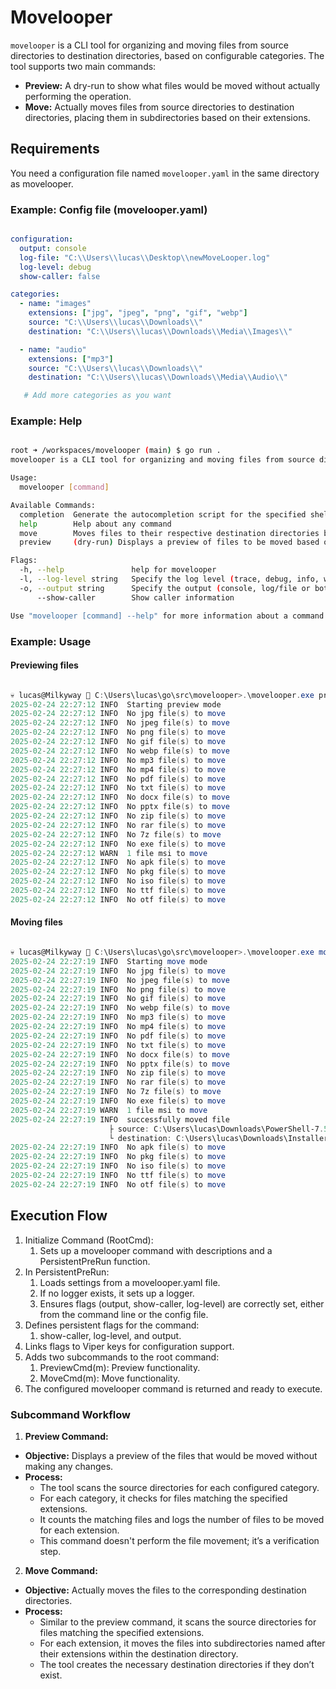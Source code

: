 # Movelooper

`movelooper` is a CLI tool for organizing and moving files from source directories to destination directories, based on configurable categories. The tool supports two main commands:

- **Preview:** A dry-run to show what files would be moved without actually performing the operation.
- **Move:** Actually moves files from source directories to destination directories, placing them in subdirectories based on their extensions.

## Requirements

You need a configuration file named `movelooper.yaml` in the same directory as movelooper.

### Example: Config file (movelooper.yaml) 

```yaml

configuration:
  output: console
  log-file: "C:\\Users\\lucas\\Desktop\\newMoveLooper.log"
  log-level: debug
  show-caller: false

categories:
  - name: "images"
    extensions: ["jpg", "jpeg", "png", "gif", "webp"]
    source: "C:\\Users\\lucas\\Downloads\\"
    destination: "C:\\Users\\lucas\\Downloads\\Media\\Images\\"

  - name: "audio"
    extensions: ["mp3"]
    source: "C:\\Users\\lucas\\Downloads\\"
    destination: "C:\\Users\\lucas\\Downloads\\Media\\Audio\\"

   # Add more categories as you want

```

### Example: Help

```bash

root ➜ /workspaces/movelooper (main) $ go run .
movelooper is a CLI tool for organizing and moving files from source directories to destination directories, based on configurable categories

Usage:
  movelooper [command]

Available Commands:
  completion  Generate the autocompletion script for the specified shell
  help        Help about any command
  move        Moves files to their respective destination directories based on configured categories
  preview     (dry-run) Displays a preview of files to be moved based on configured categories

Flags:
  -h, --help               help for movelooper
  -l, --log-level string   Specify the log level (trace, debug, info, warn/warning, error, fatal)
  -o, --output string      Specify the output (console, log/file or both)
      --show-caller        Show caller information

Use "movelooper [command] --help" for more information about a command.

```

### Example: Usage

#### Previewing files
```powershell

💀 lucas@Milkyway 📂 C:\Users\lucas\go\src\movelooper>.\movelooper.exe preview -o console -l debug
2025-02-24 22:27:12 INFO  Starting preview mode 
2025-02-24 22:27:12 INFO  No jpg file(s) to move 
2025-02-24 22:27:12 INFO  No jpeg file(s) to move 
2025-02-24 22:27:12 INFO  No png file(s) to move 
2025-02-24 22:27:12 INFO  No gif file(s) to move 
2025-02-24 22:27:12 INFO  No webp file(s) to move 
2025-02-24 22:27:12 INFO  No mp3 file(s) to move 
2025-02-24 22:27:12 INFO  No mp4 file(s) to move 
2025-02-24 22:27:12 INFO  No pdf file(s) to move 
2025-02-24 22:27:12 INFO  No txt file(s) to move
2025-02-24 22:27:12 INFO  No docx file(s) to move
2025-02-24 22:27:12 INFO  No pptx file(s) to move
2025-02-24 22:27:12 INFO  No zip file(s) to move
2025-02-24 22:27:12 INFO  No rar file(s) to move
2025-02-24 22:27:12 INFO  No 7z file(s) to move
2025-02-24 22:27:12 INFO  No exe file(s) to move
2025-02-24 22:27:12 WARN  1 file msi to move
2025-02-24 22:27:12 INFO  No apk file(s) to move
2025-02-24 22:27:12 INFO  No pkg file(s) to move
2025-02-24 22:27:12 INFO  No iso file(s) to move
2025-02-24 22:27:12 INFO  No ttf file(s) to move
2025-02-24 22:27:12 INFO  No otf file(s) to move

```

#### Moving files
```powershell

💀 lucas@Milkyway 📂 C:\Users\lucas\go\src\movelooper>.\movelooper.exe move -o console -l debug
2025-02-24 22:27:19 INFO  Starting move mode
2025-02-24 22:27:19 INFO  No jpg file(s) to move
2025-02-24 22:27:19 INFO  No jpeg file(s) to move
2025-02-24 22:27:19 INFO  No png file(s) to move
2025-02-24 22:27:19 INFO  No gif file(s) to move
2025-02-24 22:27:19 INFO  No webp file(s) to move
2025-02-24 22:27:19 INFO  No mp3 file(s) to move
2025-02-24 22:27:19 INFO  No mp4 file(s) to move
2025-02-24 22:27:19 INFO  No pdf file(s) to move
2025-02-24 22:27:19 INFO  No txt file(s) to move
2025-02-24 22:27:19 INFO  No docx file(s) to move
2025-02-24 22:27:19 INFO  No pptx file(s) to move
2025-02-24 22:27:19 INFO  No zip file(s) to move
2025-02-24 22:27:19 INFO  No rar file(s) to move
2025-02-24 22:27:19 INFO  No 7z file(s) to move
2025-02-24 22:27:19 INFO  No exe file(s) to move
2025-02-24 22:27:19 WARN  1 file msi to move
2025-02-24 22:27:19 INFO  successfully moved file
                      ├ source: C:\Users\lucas\Downloads\PowerShell-7.5.0-win-x64.msi
                      └ destination: C:\Users\lucas\Downloads\Installers\msi\PowerShell-7.5.0-win-x64.msi
2025-02-24 22:27:19 INFO  No apk file(s) to move
2025-02-24 22:27:19 INFO  No pkg file(s) to move
2025-02-24 22:27:19 INFO  No iso file(s) to move
2025-02-24 22:27:19 INFO  No ttf file(s) to move
2025-02-24 22:27:19 INFO  No otf file(s) to move

```

## Execution Flow

1. Initialize Command (RootCmd):
   1. Sets up a movelooper command with descriptions and a PersistentPreRun function.
2. In PersistentPreRun:
   1. Loads settings from a movelooper.yaml file.
   2. If no logger exists, it sets up a logger.
   3. Ensures flags (output, show-caller, log-level) are correctly set, either from the command line or the config file.
3. Defines persistent flags for the command:
   1. show-caller, log-level, and output.
4. Links flags to Viper keys for configuration support.
5. Adds two subcommands to the root command:
   1. PreviewCmd(m): Preview functionality.
   2. MoveCmd(m): Move functionality.
6. The configured movelooper command is returned and ready to execute.

### Subcommand Workflow

1. **Preview Command:**
  - **Objective:** Displays a preview of the files that would be moved without making any changes.
  - **Process:**
    - The tool scans the source directories for each configured category.
    - For each category, it checks for files matching the specified extensions.
    - It counts the matching files and logs the number of files to be moved for each extension.
    - This command doesn't perform the file movement; it’s a verification step.
2. **Move Command:**
  - **Objective:** Actually moves the files to the corresponding destination directories.
  - **Process:**
    - Similar to the preview command, it scans the source directories for files matching the specified extensions.
    - For each extension, it moves the files into subdirectories named after their extensions within the destination directory.
    - The tool creates the necessary destination directories if they don’t exist.